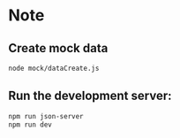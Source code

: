 # Note

## Create mock data

```bash
node mock/dataCreate.js
```

## Run the development server:

```bash
npm run json-server
npm run dev
```
